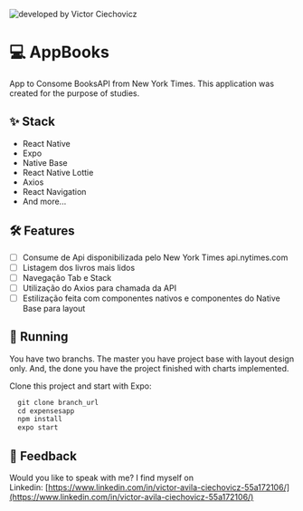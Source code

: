 
![developed by Victor Ciechovicz](https://user-images.githubusercontent.com/106246945/192158496-270d9392-fd31-41a1-af55-a487ba3e6f0c.png)


# ****💻 AppBooks****

App to Consome BooksAPI from New York Times. This application was created for the purpose of studies.

## ****✨ Stack****

- React Native
- Expo
- Native Base
- React Native Lottie
- Axios
- React Navigation
- And more...

## **🛠️ Features**

- [ ]  Consume de Api disponibilizada pelo New York Times api.nytimes.com
- [ ]  Listagem dos livros mais lidos 
- [ ]  Navegação Tab e Stack
- [ ]  Utilização do Axios para chamada da API
- [ ]  Estilização feita com componentes nativos e componentes do Native Base para layout

## 🔧 ****Running****

You have two branchs. The master you have project base with layout design only. And, the done you have the project finished with charts implemented.

Clone this project and start with Expo:

```jsx
  git clone branch_url
  cd expensesapp
  npm install
  expo start
```
## ****📄 Feedback****

Would you like to speak with me? I find myself on Linkedin: [https://www.linkedin.com/in/victor-avila-ciechovicz-55a172106/](https://www.linkedin.com/in/victor-avila-ciechovicz-55a172106/)
